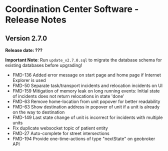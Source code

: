 # Coordination Center Software - Release Notes

## Version 2.7.0

**Release date: ???**

**Important Note**: Run `update_v2.7.0.sql` to migrate the database schema for existing databases before upgrading!

* FMD-136 Added error message on start page and home page if Internet Explorer is used
* FMD-50 Separate task/transport incidents and relocation incidents on UI
* FMD-159 Mitigation of memory leak on long running events: Initial state of incidents does not return relocations in state 'done'
* FMD-63 Remove home-location from unit popover for better readability
* FMD-63 Show destination address in popover of unit if a unit is already on the way to destination
* FMD-149 Last state change of unit is incorrect for incidents with multiple units
* Fix duplicate websocket topic of patient entity
* FMD-27 Auto-complete for street intersections
* FMD-194 Provide one-time-actions of type "nextState" on geobroker API
